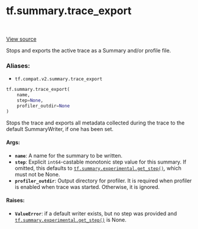 <div itemscope itemtype="http://developers.google.com/ReferenceObject">
<meta itemprop="name" content="tf.summary.trace_export" />
<meta itemprop="path" content="Stable" />
</div>

# tf.summary.trace_export

<!-- Insert buttons -->

<table class="tfo-notebook-buttons tfo-api" align="left">
</table>

<a target="_blank" href="/code/stable/tensorflow/python/ops/summary_ops_v2.py">View source</a>



<!-- Start diff -->
Stops and exports the active trace as a Summary and/or profile file.

### Aliases:

* `tf.compat.v2.summary.trace_export`


``` python
tf.summary.trace_export(
    name,
    step=None,
    profiler_outdir=None
)
```



<!-- Placeholder for "Used in" -->

Stops the trace and exports all metadata collected during the trace to the
default SummaryWriter, if one has been set.

#### Args:


* <b>`name`</b>: A name for the summary to be written.
* <b>`step`</b>: Explicit `int64`-castable monotonic step value for this summary. If
  omitted, this defaults to <a href="../../tf/summary/experimental/get_step.md"><code>tf.summary.experimental.get_step()</code></a>, which must
  not be None.
* <b>`profiler_outdir`</b>: Output directory for profiler. It is required when profiler
  is enabled when trace was started. Otherwise, it is ignored.


#### Raises:


* <b>`ValueError`</b>: if a default writer exists, but no step was provided and
  <a href="../../tf/summary/experimental/get_step.md"><code>tf.summary.experimental.get_step()</code></a> is None.